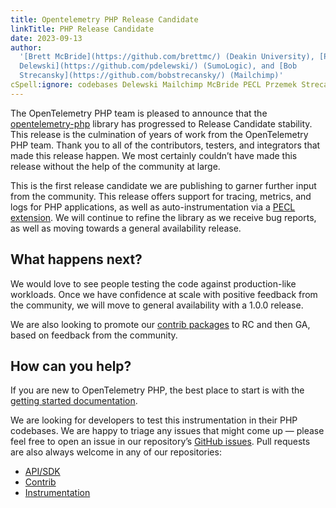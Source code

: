 ```yaml
---
title: Opentelemetry PHP Release Candidate
linkTitle: PHP Release Candidate
date: 2023-09-13
author:
  '[Brett McBride](https://github.com/brettmc/) (Deakin University), [Przemek
  Delewski](https://github.com/pdelewski/) (SumoLogic), and [Bob
  Strecansky](https://github.com/bobstrecansky/) (Mailchimp)'
cSpell:ignore: codebases Delewski Mailchimp McBride PECL Przemek Strecansky
---
```


The OpenTelemetry PHP team is pleased to announce that the
[opentelemetry-php](https://github.com/open-telemetry/opentelemetry-php/)
library has progressed to Release Candidate stability. This release is the
culmination of years of work from the OpenTelemetry PHP team. Thank you to all
of the contributors, testers, and integrators that made this release happen. We
most certainly couldn’t have made this release without the help of the community
at large.

This is the first release candidate we are publishing to garner further input
from the community. This release offers support for tracing, metrics, and logs
for PHP applications, as well as auto-instrumentation via a
[PECL extension](https://pecl.php.net/package/opentelemetry). We will continue
to refine the library as we receive bug reports, as well as moving towards a
general availability release.

## What happens next?

We would love to see people testing the code against production-like workloads.
Once we have confidence at scale with positive feedback from the community, we
will move to general availability with a 1.0.0 release.

We are also looking to promote our
[contrib packages](https://github.com/open-telemetry/opentelemetry-php-contrib/)
to RC and then GA, based on feedback from the community.

## How can you help?

If you are new to OpenTelemetry PHP, the best place to start is with the
[getting started documentation](/docs/instrumentation/php/getting-started/).

We are looking for developers to test this instrumentation in their PHP
codebases. We are happy to triage any issues that might come up — please feel
free to open an issue in our repository’s
[GitHub issues](https://github.com/open-telemetry/opentelemetry-php/issues/).
Pull requests are also always welcome in any of our repositories:

- [API/SDK](https://github.com/open-telemetry/opentelemetry-php/)
- [Contrib](https://github.com/open-telemetry/opentelemetry-php-contrib/)
- [Instrumentation](https://github.com/open-telemetry/opentelemetry-php-instrumentation/)
